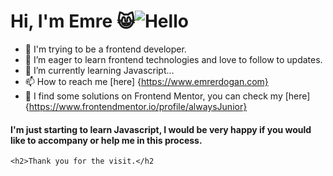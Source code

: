 # Hi, I'm Emre :smile_cat:![Hello](https://pixabay.com/tr/illustrations/el-dalga-hareket-parmaklar-merhaba-2415036/)



- 👋 I'm trying to be a frontend developer. 
- 👀 I’m eager to learn frontend technologies and love to follow to updates.
- 🌱 I’m currently learning Javascript...
- 📫 How to reach me [here] {https://www.emrerdogan.com}
- 🎯 I find some solutions on Frontend Mentor, you can check my [here] {https://www.frontendmentor.io/profile/alwaysJunior}

#### I'm just starting to learn Javascript, I would be very happy if you would like to accompany or help me in this process.

`<h2>Thank you for the visit.</h2`
